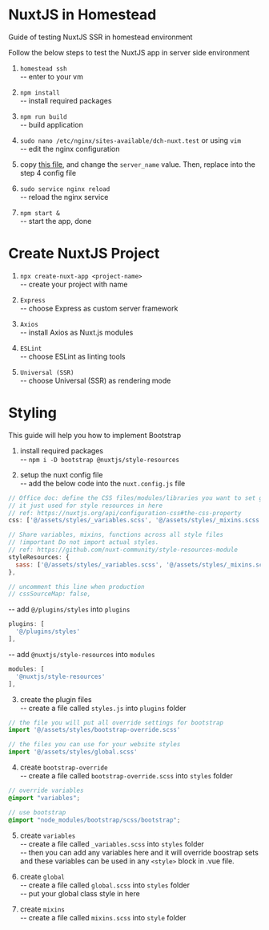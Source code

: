 # NuxtJS in Homestead
Guide of testing NuxtJS SSR in homestead environment

Follow the below steps to test the NuxtJS app in server side environment

1. `homestead ssh`  
-- enter to your vm

2. `npm install`  
-- install required packages

3. `npm run build`  
-- build application

4. `sudo nano /etc/nginx/sites-available/dch-nuxt.test` or using `vim`  
-- edit the nginx configuration

5. copy [this file](./nginx-config), and change the `server_name` value. Then, replace into the step 4 config file

6. `sudo service nginx reload`  
-- reload the nginx service

7. `npm start &`  
-- start the app, done

# Create NuxtJS Project

1. `npx create-nuxt-app <project-name>`  
-- create your project with name

2. `Express`  
-- choose Express as custom server framework

3. `Axios`  
-- install Axios as Nuxt.js modules

4. `ESLint`  
-- choose ESLint as linting tools

5. `Universal (SSR)`  
-- choose Universal (SSR) as rendering mode

# Styling
This guide will help you how to implement Bootstrap

1. install required packages  
-- `npm i -D bootstrap @nuxtjs/style-resources`

2. setup the nuxt config file  
-- add the below code into the `nuxt.config.js` file
``` js
// Office doc: define the CSS files/modules/libraries you want to set globally
// it just used for style resources in here
// ref: https://nuxtjs.org/api/configuration-css#the-css-property 
css: ['@/assets/styles/_variables.scss', '@/assets/styles/_mixins.scss'],

// Share variables, mixins, functions across all style files
// !important Do not import actual styles.
// ref: https://github.com/nuxt-community/style-resources-module
styleResources: {
  sass: ['@/assets/styles/_variables.scss', '@/assets/styles/_mixins.scss']
},

// uncomment this line when production
// cssSourceMap: false,
```

-- add `@/plugins/styles` into `plugins`
``` js
plugins: [
  '@/plugins/styles'
],
```

-- add `@nuxtjs/style-resources` into `modules`
``` js
modules: [
  '@nuxtjs/style-resources'
],
```

3. create the plugin files  
-- create a file called `styles.js` into `plugins` folder
``` js
// the file you will put all override settings for bootstrap
import '@/assets/styles/bootstrap-override.scss'

// the files you can use for your website styles
import '@/assets/styles/global.scss'
```

4. create `bootstrap-override`  
-- create a file called `bootstrap-override.scss` into `styles` folder
``` scss
// override variables
@import "variables";

// use bootstrap
@import "node_modules/bootstrap/scss/bootstrap";
```

5. create `variables`  
-- create a file called `_variables.scss` into `styles` folder  
-- then you can add any variables here and it will override boostrap sets 
and these variables can be used in any `<style>` block in .vue file.

6. create `global`  
-- create a file called `global.scss` into `styles` folder  
-- put your global class style in here

7. create `mixins`  
-- create a file called `mixins.scss` into `style` folder  
